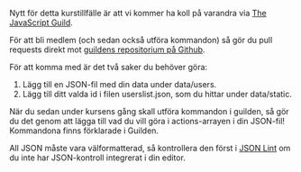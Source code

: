 Nytt för detta kurstillfälle är att vi kommer ha koll på varandra via [The JavaScript Guild](http://krawaller.github.io/riacastle/).

För att bli medlem (och sedan också utföra kommandon) så gör du pull requests direkt mot [guildens repositorium på Github](https://github.com/krawaller/riacastle).

För att komma med är det två saker du behöver göra:

1.    Lägg till en JSON-fil med din data under <span class='code'>data/users</span>.
2.    Lägg till ditt valda id i filen <span class='code'>userslist.json</span>, som du hittar under <span class='code'>data/static</span>.

När du sedan under kursens gång skall utföra kommandon i guilden, så gör du det genom att lägga till vad du vill göra i actions-arrayen i din JSON-fil! Kommandona finns förklarade i Guilden.

All JSON måste vara välformatterad, så kontrollera den först i [JSON Lint](http://jsonlint.com/) om du inte har JSON-kontroll integrerat i din editor.